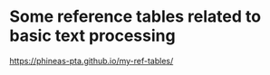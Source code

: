 # Some reference tables related to basic text processing

https://phineas-pta.github.io/my-ref-tables/
